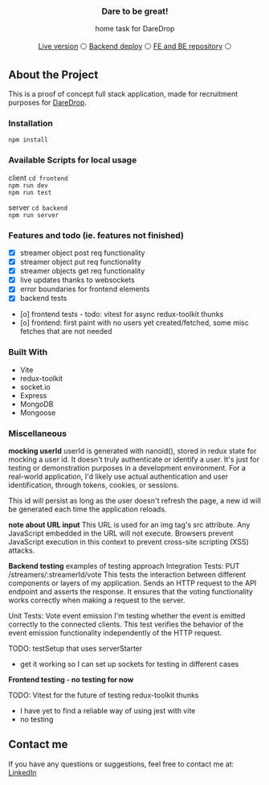 <div align="center">
 
  <h3 align="center">Dare to be great!</h3>

  <p align="center">
    home task for DareDrop
    <br />
    <br />
    <a href="https://streamerrate.netlify.app/">Live version</a> 
    &#9898;
    <a href="https://streamerratebe.onrender.com/">Backend deploy</a> 
    &#9898;
    <a href="https://github.com/MaciejFigat/streamerRating">FE and BE repository</a>
    &#9898;
  </p>
</div>

## About the Project

This is a proof of concept full stack application, made for recruitment purposes for [DareDrop](https://daredrop.com/).

### Installation 

`npm install`

### Available Scripts for local usage

client
`cd frontend`  
`npm run dev`  
`npm run test`  

server
`cd backend`  
`npm run server`  


### Features and todo (ie. features not finished)

- [x] streamer object post req functionality
- [x] streamer object put req functionality
- [x] streamer objects get req functionality
- [x] live updates thanks to websockets
- [x] error boundaries for frontend elements
- [x] backend tests
- [o] frontend tests - todo: vitest for async redux-toolkit thunks
- [o] frontend: first paint with no users yet created/fetched, some misc fetches that are not needed  

### Built With
- Vite 
- redux-toolkit 
- socket.io
- Express
- MongoDB
- Mongoose

### Miscellaneous

**mocking userId**
userId is generated with nanoid(), stored in redux state for mocking a user id.
It doesn't truly authenticate or identify a user. It's just for testing or demonstration purposes in a development environment. For a real-world application, I'd likely use actual authentication and user identification, through tokens, cookies, or sessions.

This id will persist as long as the user doesn't refresh the page, a new id will be generated each time the application reloads.


**note about URL input**
This URL is used for an img tag's src attribute. Any JavaScript embedded in the URL will not execute. Browsers prevent JavaScript execution in this context to prevent cross-site scripting (XSS) attacks.


**Backend testing** 
examples of testing approach
Integration Tests: PUT /streamers/:streamerId/vote
This tests the interaction between different components or layers of my application. Sends an HTTP request to the API endpoint and asserts the response. It ensures that the voting functionality works correctly when making a request to the server.

Unit Tests: Vote event emission 
I'm testing whether the event is emitted correctly to the connected clients.
This test verifies the behavior of the event emission functionality independently of the HTTP request. 

TODO: testSetup that uses serverStarter
* get it working so I can set up sockets for testing in different cases

**Frontend testing - no testing for now** 

TODO: Vitest for the future of testing redux-toolkit thunks
* I have yet to find a reliable way of using jest with vite
* no testing 


## Contact me 

If you have any questions or suggestions, feel free to contact me at:
[LinkedIn](https://www.linkedin.com/in/maciej-figat/)